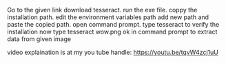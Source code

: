 
Go to the given link download tesseract.
run the exe file.
coppy the installation path.
edit the environment variables path
add new path and paste the copied path.
open command prompt.
type tesseract
to verify the installation
now type tesseract wow.png ok 
in command prompt to extract data from given image

video explaination is at my you tube handle:
https://youtu.be/tqvW4zcj1uU
